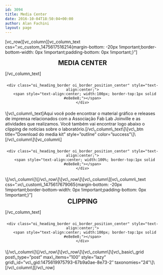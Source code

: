 ```yaml
---
id: 3094
title: Media Center
date: 2016-10-04T18:50:04+00:00
author: Alan Fachini
layout: page
---
```

\[vc\_row\]\[vc\_column\][vc\_column\_text css=&#8221;.vc\_custom\_1475617516214{margin-bottom: -20px !important;border-bottom-width: 0px !important;padding-bottom: 0px !important;}&#8221;]

<h2 style="text-align: center; margin: 0px;">
  <strong>MEDIA</strong> CENTER
</h2>

[/vc\_column\_text]

<div class="oi_custom_heading_holder" style="margin-bottom:20px">
  <div class="oi_vc_heading oi_border_position_center" style="text-align:center; ">
    <h3 style="color:#000000; font-style:normal;" class="oi_icon_titile">
    </h3>
    
    <div class="oi_heading_border oi_border_position_center" style="text-align:center;">
      <span style="text-align:center; width:100px; border-top:1px solid #e8e8e8;"></span>
    </div>
  </div>
</div>\[vc\_column\_text]Aqui você pode encontrar o material gráfico e releases de imprensa relacionados com a Associação Fab Lab Joinville e as atividades que realizamos. Você também vai encontrar logo abaixo o clipping de notícias sobre o laboratório.[/vc\_column\_text\]\[vc\_btn title=&#8221;Download do media kit&#8221; style=&#8221;outline&#8221; color=&#8221;success&#8221;\]\[/vc\_column\]\[vc_column\]

<div class="oi_custom_heading_holder" style="margin-bottom:20px">
  <div class="oi_vc_heading oi_border_position_center" style="text-align:center; ">
    <h3 style="color:#000000; font-style:normal;" class="oi_icon_titile">
    </h3>
    
    <div class="oi_heading_border oi_border_position_center" style="text-align:center;">
      <span style="text-align:center; width:100%; border-top:1px solid #e8e8e8;"></span>
    </div>
  </div>
</div>\[/vc\_column\]\[/vc\_row\]\[vc\_row\]\[vc\_column\][vc\_column\_text css=&#8221;.vc\_custom\_1475617679065{margin-bottom: -20px !important;border-bottom-width: 0px !important;padding-bottom: 0px !important;}&#8221;]

<h2 style="text-align: center; margin: 0px;">
  CLIPPING
</h2>

[/vc\_column\_text]

<div class="oi_custom_heading_holder" style="margin-bottom:20px">
  <div class="oi_vc_heading oi_border_position_center" style="text-align:center; ">
    <h3 style="color:#000000; font-style:normal;" class="oi_icon_titile">
    </h3>
    
    <div class="oi_heading_border oi_border_position_center" style="text-align:center;">
      <span style="text-align:center; width:100px; border-top:1px solid #e8e8e8;"></span>
    </div>
  </div>
</div>\[/vc\_column\]\[/vc\_row\]\[vc\_row\]\[vc\_column\]\[vc\_basic\_grid post\_type=&#8221;post&#8221; max\_items=&#8221;100&#8243; style=&#8221;lazy&#8221; grid\_id=&#8221;vc\_gid:1475619975793-67b9a0ae-8e73-2&#8243; taxonomies=&#8221;24&#8243;\]\[/vc\_column\][/vc\_row]
